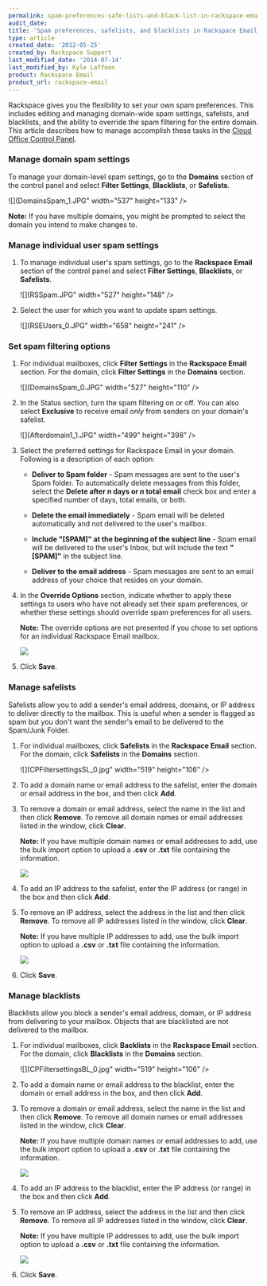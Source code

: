 ```yaml
---
permalink: spam-preferences-safe-lists-and-black-list-in-rackspace-email/
audit_date:
title: 'Spam preferences, safelists, and blacklists in Rackspace Email'
type: article
created_date: '2012-05-25'
created_by: Rackspace Support
last_modified_date: '2014-07-14'
last_modified_by: Kyle Laffoon
product: Rackspace Email
product_url: rackspace-email
---
```


Rackspace gives you the flexibility to set your own spam preferences. This includes editing and managing domain-wide spam settings, safelists, and blacklists, and the ability to
override the spam filtering for the entire domain. This article describes how to manage accomplish these tasks in the [Cloud Office Control Panel](https://cp.rackspace.com).

### Manage domain spam settings

To manage your domain-level spam settings, go to the **Domains** section of the control panel and select **Filter Settings**, **Blacklists**, or **Safelists**.

![](DomainsSpam_1.JPG" width="537" height="133" />

**Note:** If you have multiple domains, you might be prompted to select the domain you intend to make changes to.

### Manage individual user spam settings

1. To manage individual user's spam settings, go to the **Rackspace Email** section of the control panel and select **Filter Settings**, **Blacklists**, or **Safelists**.

    ![](RSSpam.JPG" width="527" height="148" />

2. Select the user for which you want to update spam settings.

    ![](RSEUsers_0.JPG" width="658" height="241" />

### Set spam filtering options

1. For individual mailboxes, click **Filter Settings** in the **Rackspace Email** section. For the domain, click **Filter Settings** in the **Domains** section.

    ![](DomainsSpam_0.JPG" width="527" height="110" />

2. In the Status section, turn the spam filtering on or off. You can also select **Exclusive** to receive email *only* from senders on your domain's safelist.

    ![](Afterdomain1_1.JPG" width="499" height="398" />

3. Select the preferred settings for Rackspace Email in your domain. Following is a description of each option:

    -   **Deliver to Spam folder** - Spam messages are sent to the user's Spam folder. To automatically delete messages from this folder, select the **Delete after *n* days or *n* total email** check box and enter a specified number of days, total emails, or both.

    -   **Delete the email immediately** - Spam email will be deleted automatically and not delivered to the user's mailbox.

    -   **Include "\[SPAM\]" at the beginning of the subject line** - Spam email will be delivered to the user's Inbox, but will include the text **"\[SPAM\]"** in the subject line.

    -   **Deliver to the email address** - Spam messages are sent to an email address of your choice that resides on your domain.

4. In the **Override Options** section, indicate whether to apply these settings to users who have not already set their spam preferences, or whether these settings should override spam preferences for all users.

    **Note:** The override options are not presented if you chose to set options for an individual Rackspace Email mailbox.

    ![](SpamFilteringOverride.png)

5. Click **Save**.

### Manage safelists

Safelists allow you to add a sender's email address, domains, or IP address to deliver directly to the mailbox. This is useful when a sender is flagged as spam but you don't want the sender's email to be delivered to the Spam/Junk Folder.

1. For individual mailboxes, click **Safelists** in the **Rackspace Email** section. For the domain, click **Safelists** in the **Domains** section.

     ![](CPFiltersettingsSL_0.jpg" width="519" height="106" />

2. To add a domain name or email address to the safelist, enter the domain or email address in the box, and then click **Add**.
3. To remove a domain or email address, select the name in the list and then click **Remove**. To remove all domain names or email addresses listed in the window, click **Clear**.

   **Note:** If you have multiple domain names or email addresses to add, use the bulk import option to upload a **.csv** or **.txt** file containing the information.

    ![](SpamFilteringSLDomainsandEmail.png)

4.  To add an IP address to the safelist, enter the IP address (or range) in the box and then click **Add**.
5.  To remove an IP address, select the address in the list and then click **Remove**. To remove all IP addresses listed in the window, click **Clear**.

    **Note:** If you have multiple IP addresses to add, use the bulk import option to upload a **.csv** or **.txt** file containing the information.

    ![](SpamFilteringSLIP.png)

6.  Click **Save**.

### Manage blacklists

Blacklists allow you block a sender's email address, domain, or IP address from delivering to your mailbox. Objects that are blacklisted are not delivered to the mailbox.

1. For individual mailboxes, click **Backlists** in the **Rackspace Email** section. For the domain, click **Blacklists** in the **Domains** section.

    ![](CPFiltersettingsBL_0.jpg" width="519" height="106" />

2.  To add a domain name or email address to the blacklist, enter the domain or email address in the box, and then click **Add**.
3.  To remove a domain or email address, select the name in the list and then click **Remove**. To remove all domain names or email addresses listed in the window, click **Clear**.

    **Note:** If you have multiple domain names or email addresses to add, use the bulk import option to upload a **.csv** or **.txt** file containing the information.

    ![](SpamFilteringBLDomainsandEmail.png)

4. To add an IP address to the blacklist, enter the IP address (or range) in the box and then click **Add**.
5. To remove an IP address, select the address in the list and then click **Remove**. To remove all IP addresses listed in the window, click **Clear**.

    **Note:** If you have multiple IP addresses to add, use the bulk import option to upload a **.csv** or **.txt** file containing the information.

    ![](SpamFilteringBLIP.png)

6.  Click **Save**.
